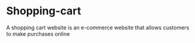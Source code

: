 # Shopping-cart
A shopping cart website is an e-commerce website that allows customers to make purchases online
